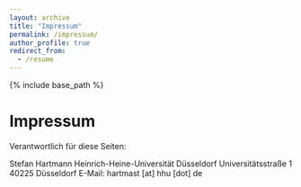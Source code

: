 ```yaml
---
layout: archive
title: "Impressum"
permalink: /impressum/
author_profile: true
redirect_from:
  - /resume
---
```


{% include base_path %}

Impressum
=====

Verantwortlich für diese Seiten:

Stefan Hartmann
Heinrich-Heine-Universität Düsseldorf
Universitätsstraße 1
40225 Düsseldorf
E-Mail: hartmast [at] hhu [dot] de



